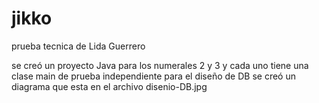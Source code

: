 # jikko
prueba tecnica de Lida Guerrero

se creó un proyecto Java para los numerales 2 y 3 y cada uno tiene una clase main de prueba independiente
para el diseño de DB se creó un diagrama que esta en el archivo disenio-DB.jpg

